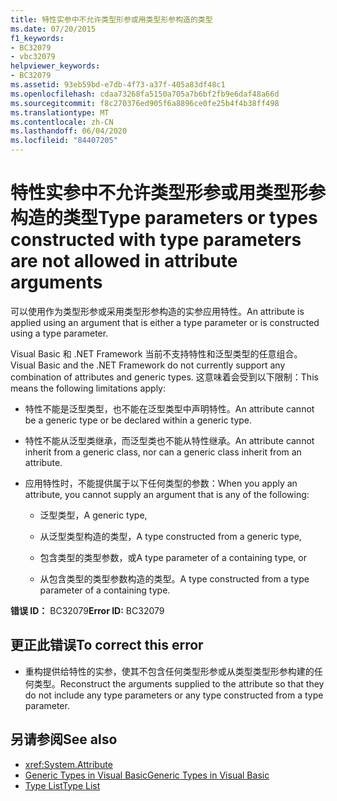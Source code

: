 ```yaml
---
title: 特性实参中不允许类型形参或用类型形参构造的类型
ms.date: 07/20/2015
f1_keywords:
- BC32079
- vbc32079
helpviewer_keywords:
- BC32079
ms.assetid: 93eb59bd-e7db-4f73-a37f-405a83df48c1
ms.openlocfilehash: cdaa73268fa5150a705a7b6bf2fb9e6daf48a66d
ms.sourcegitcommit: f8c270376ed905f6a8896ce0fe25b4f4b38ff498
ms.translationtype: MT
ms.contentlocale: zh-CN
ms.lasthandoff: 06/04/2020
ms.locfileid: "84407205"
---
```

# <a name="type-parameters-or-types-constructed-with-type-parameters-are-not-allowed-in-attribute-arguments"></a><span data-ttu-id="f1d9c-102">特性实参中不允许类型形参或用类型形参构造的类型</span><span class="sxs-lookup"><span data-stu-id="f1d9c-102">Type parameters or types constructed with type parameters are not allowed in attribute arguments</span></span>

<span data-ttu-id="f1d9c-103">可以使用作为类型形参或采用类型形参构造的实参应用特性。</span><span class="sxs-lookup"><span data-stu-id="f1d9c-103">An attribute is applied using an argument that is either a type parameter or is constructed using a type parameter.</span></span>

<span data-ttu-id="f1d9c-104">Visual Basic 和 .NET Framework 当前不支持特性和泛型类型的任意组合。</span><span class="sxs-lookup"><span data-stu-id="f1d9c-104">Visual Basic and the .NET Framework do not currently support any combination of attributes and generic types.</span></span> <span data-ttu-id="f1d9c-105">这意味着会受到以下限制：</span><span class="sxs-lookup"><span data-stu-id="f1d9c-105">This means the following limitations apply:</span></span>

- <span data-ttu-id="f1d9c-106">特性不能是泛型类型，也不能在泛型类型中声明特性。</span><span class="sxs-lookup"><span data-stu-id="f1d9c-106">An attribute cannot be a generic type or be declared within a generic type.</span></span>

- <span data-ttu-id="f1d9c-107">特性不能从泛型类继承，而泛型类也不能从特性继承。</span><span class="sxs-lookup"><span data-stu-id="f1d9c-107">An attribute cannot inherit from a generic class, nor can a generic class inherit from an attribute.</span></span>

- <span data-ttu-id="f1d9c-108">应用特性时，不能提供属于以下任何类型的参数：</span><span class="sxs-lookup"><span data-stu-id="f1d9c-108">When you apply an attribute, you cannot supply an argument that is any of the following:</span></span>

  - <span data-ttu-id="f1d9c-109">泛型类型，</span><span class="sxs-lookup"><span data-stu-id="f1d9c-109">A generic type,</span></span>

  - <span data-ttu-id="f1d9c-110">从泛型类型构造的类型，</span><span class="sxs-lookup"><span data-stu-id="f1d9c-110">A type constructed from a generic type,</span></span>

  - <span data-ttu-id="f1d9c-111">包含类型的类型参数，或</span><span class="sxs-lookup"><span data-stu-id="f1d9c-111">A type parameter of a containing type, or</span></span>

  - <span data-ttu-id="f1d9c-112">从包含类型的类型参数构造的类型。</span><span class="sxs-lookup"><span data-stu-id="f1d9c-112">A type constructed from a type parameter of a containing type.</span></span>

<span data-ttu-id="f1d9c-113">**错误 ID：** BC32079</span><span class="sxs-lookup"><span data-stu-id="f1d9c-113">**Error ID:** BC32079</span></span>

## <a name="to-correct-this-error"></a><span data-ttu-id="f1d9c-114">更正此错误</span><span class="sxs-lookup"><span data-stu-id="f1d9c-114">To correct this error</span></span>

- <span data-ttu-id="f1d9c-115">重构提供给特性的实参，使其不包含任何类型形参或从类型类型形参构建的任何类型。</span><span class="sxs-lookup"><span data-stu-id="f1d9c-115">Reconstruct the arguments supplied to the attribute so that they do not include any type parameters or any type constructed from a type parameter.</span></span>

## <a name="see-also"></a><span data-ttu-id="f1d9c-116">另请参阅</span><span class="sxs-lookup"><span data-stu-id="f1d9c-116">See also</span></span>

- <xref:System.Attribute>
- [<span data-ttu-id="f1d9c-117">Generic Types in Visual Basic</span><span class="sxs-lookup"><span data-stu-id="f1d9c-117">Generic Types in Visual Basic</span></span>](../programming-guide/language-features/data-types/generic-types.md)
- [<span data-ttu-id="f1d9c-118">Type List</span><span class="sxs-lookup"><span data-stu-id="f1d9c-118">Type List</span></span>](../language-reference/statements/type-list.md)
